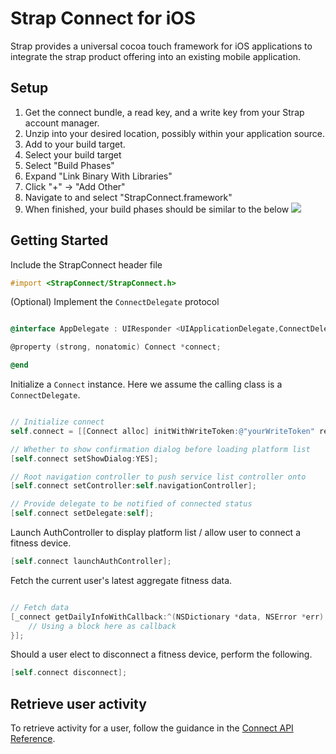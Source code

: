 # Strap Connect for iOS

Strap provides a universal cocoa touch framework for iOS applications to integrate the strap product offering into an existing mobile application.

## Setup

1. Get the connect bundle, a read key, and a write key from your Strap account manager.
1. Unzip into your desired location, possibly within your application source.
1. Add to your build target.
  1. Select your build target
  1. Select "Build Phases"
  1. Expand "Link Binary With Libraries"
  1. Click "+" -> "Add Other"
  1. Navigate to and select "StrapConnect.framework"
  1. When finished, your build phases should be similar to the below
  ![](https://cldup.com/uGPeb5_9CT.png)

## Getting Started

Include the StrapConnect header file

```objective-c
#import <StrapConnect/StrapConnect.h>
```

(Optional) Implement the `ConnectDelegate` protocol

```objective-c

@interface AppDelegate : UIResponder <UIApplicationDelegate,ConnectDelegate>

@property (strong, nonatomic) Connect *connect;

@end
```

Initialize a `Connect` instance.  Here we assume the calling class is a `ConnectDelegate`.

```objective-c

// Initialize connect
self.connect = [[Connect alloc] initWithWriteToken:@"yourWriteToken" readToken:@"yourReadToken" guid:@"userGUID"];

// Whether to show confirmation dialog before loading platform list
[self.connect setShowDialog:YES];

// Root navigation controller to push service list controller onto
[self.connect setController:self.navigationController];

// Provide delegate to be notified of connected status
[self.connect setDelegate:self];
```

Launch AuthController to display platform list / allow user to connect a fitness device.

```objective-c
[self.connect launchAuthController];
```

Fetch the current user's latest aggregate fitness data.

```objective-c

// Fetch data
[_connect getDailyInfoWithCallback:^(NSDictionary *data, NSError *err) {
    // Using a block here as callback
}];
```

Should a user elect to disconnect a fitness device, perform the following.

```objective-c
[self.connect disconnect];
```

## Retrieve user activity

To retrieve activity for a user, follow the guidance in the <a href="/guides/connect-api">Connect API Reference</a>.
